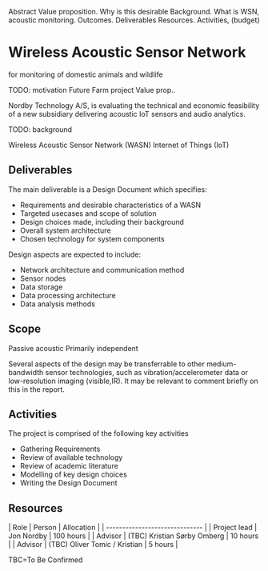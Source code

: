 
Abstract
Value proposition. Why is this desirable
Background. What is WSN, acoustic monitoring.
Outcomes. Deliverables
Resources. Activities, (budget)

# Wireless Acoustic Sensor Network
for monitoring of domestic animals and wildlife

TODO: motivation
Future Farm project
Value prop..

Nordby Technology A/S,
is evaluating the technical and economic feasibility of a new subsidiary delivering
acoustic IoT sensors and audio analytics. 

TODO: background

Wireless Acoustic Sensor Network (WASN)
Internet of Things (IoT)


## Deliverables
The main deliverable is a Design Document which specifies:

* Requirements and desirable characteristics of a WASN
* Targeted usecases and scope of solution 
* Design choices made, including their background
* Overall system architecture
* Chosen technology for system components

Design aspects are expected to include:

* Network architecture and communication method
* Sensor nodes
* Data storage
* Data processing architecture
* Data analysis methods

## Scope
Passive acoustic
Primarily independent

Several aspects of the design may be transferrable to other medium-bandwidth sensor technologies,
such as vibration/accelerometer data or low-resolution imaging (visible,IR).
It may be relevant to comment briefly on this in the report.

## Activities
The project is comprised of the following key activities

* Gathering Requirements 
* Review of available technology 
* Review of academic literature
* Modelling of key design choices
* Writing the Design Document

## Resources

| Role | Person | Allocation |
| ------------------------------ |
| Project lead | Jon Nordby | 100 hours |
| Advisor | (TBC) Kristian Sørby Omberg | 10 hours |
| Advisor | (TBC) Oliver Tomic / Kristian   | 5 hours |

TBC=To Be Confirmed


